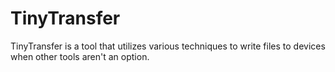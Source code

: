 # TinyTransfer
TinyTransfer is a tool that utilizes various techniques to write files to devices when other tools aren't an option.
